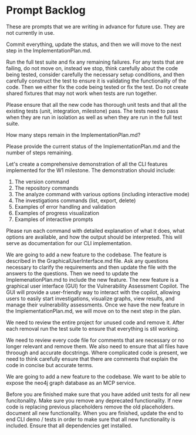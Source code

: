 # Prompt Backlog

These are prompts that we are writing in advance for future use. They are not currently in use.

Commit everything, update the status, and then we will move to the next step in the ImplementationPlan.md.  

Run the full test suite and fix any remaining failures. For any tests that are failing, do not move on, instead we stop, think carefully about the code being tested, consider carefully the necessary setup conditions, and then carefully construct the test to ensure it is validating the functionality of the code. Then we either fix the code being tested or fix the test. Do not create shared fixtures that may not work when tests are run together.                        

Please ensure that all the new code has thorough unit tests and that all the existing tests (unit, integration, milestone) pass. The tests need to pass when they are run in isolation as well as when they are run in the full test suite.

How many steps remain in the ImplementationPlan.md?

Please provide the current status of the ImplementationPlan.md and the number of steps remaining.

Let's create a comprehensive demonstration of all the CLI features implemented for the W1 milestone. The demonstration should include:
1. The version command
2. The repository commands
3. The analyze command with various options (including interactive mode)
4. The investigations commands (list, export, delete)
5. Examples of error handling and validation
6. Examples of progress visualization
7. Examples of interactive prompts

Please run each command with detailed explanation of what it does, what options are available, and how the output should be interpreted. This will serve as documentation for our CLI implementation.

We are going to add a new feature to the codebase. The feature is described in the GraphicalUserInterface.md file. Ask any questions necessary to clarify the requirements and then update the file with the answers to the questions.  Then we need to update the ImplemenationPlan.md to include the new feature.  The new feature is a graphical user interface (GUI) for the Vulnerability Assessment Copilot. The GUI will provide a user-friendly way to interact with the copilot, allowing users to easily start investigations, visualize graphs, view results, and manage their vulnerability assessments. Once we have the new feature in the ImplementationPlan.md, we will move on to the next step in the plan.

We need to review the entire project for unused code and remove it. After each removal run the test suite to ensure that everything is stil working. 

We need to review every code file for comments that are 
necessary or no longer relevant and remove them. We also need to ensure that all files have throough and accurate docstrings.  Where complicated code is present, we need to think carefully ensure that there are comments that explain the code in concise but accurate terms.  

We are going to add a new feature to the codebase. We want to be able to expose the neo4j graph database as an MCP service. 

Before you are finished make sure that you have added unit tests for all new funcitonality. Make sure you remove any 
  deprecated functionality. If new code is replacing previous placeholders remove the old placeholders. document all new functionality. When you are finished, 
  update the end to end CLI demo / tests in order to make sure that all new functionality is included. Ensure that all dependencies get installed. 